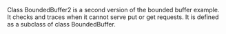 Class BoundedBuffer2 is a second version of the bounded buffer example.
It checks and traces when it cannot serve put or get requests.
It is defined as a subclass of class BoundedBuffer.